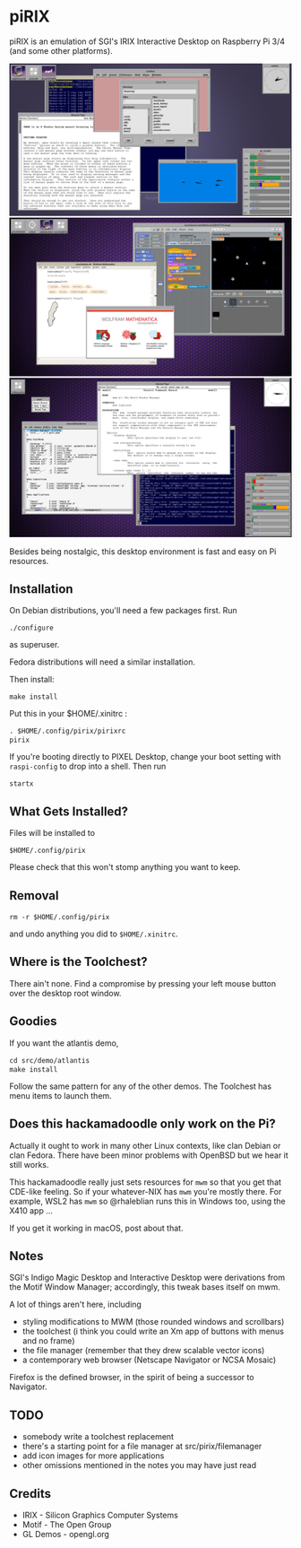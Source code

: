 # piRIX

piRIX is an emulation of SGI's IRIX Interactive Desktop on Raspberry Pi 3/4
(and some other platforms).

![screenshot](etc/screenshot2.png)
![screenshot](etc/screenshot1.png)
![screenshot](etc/screenshot0.png)

Besides being nostalgic, this desktop environment is fast and easy on Pi 
resources.


## Installation

On Debian distributions, you'll need a few packages first. Run

    ./configure

as superuser.

Fedora distributions will need a similar installation.

Then install:

    make install

Put this in your $HOME/.xinitrc :

    . $HOME/.config/pirix/pirixrc
    pirix

If you're booting directly to PIXEL Desktop, change your boot setting
with `raspi-config` to drop into a shell. Then run

    startx


## What Gets Installed?

Files will be installed to

    $HOME/.config/pirix

Please check that this won't stomp anything you want to keep.


## Removal

    rm -r $HOME/.config/pirix

and undo anything you did to `$HOME/.xinitrc`.


## Where is the Toolchest?

There ain't none.
Find a compromise by pressing your left mouse button
over the desktop root window.


## Goodies

If you want the atlantis demo,

    cd src/demo/atlantis
    make install

Follow the same pattern for any of the other demos.
The Toolchest has menu items to launch them.


## Does this hackamadoodle only work on the Pi?

Actually it ought to work in many other Linux contexts, like clan Debian
or clan Fedora.  There have been minor problems with OpenBSD but we hear
it still works.

This hackamadoodle really just sets resources for `mwm` so that you get
that CDE-like feeling.  So if your whatever-NIX has `mwm` you're mostly
there. For example, WSL2 has `mwm` so @rhaleblian runs this in Windows too,
using the X410 app ...

If you get it working in macOS, post about that.


## Notes

SGI's Indigo Magic Desktop and Interactive Desktop were derivations
from the Motif Window Manager; accordingly, this tweak bases itself on mwm.

A lot of things aren't here, including
* styling modifications to MWM (those rounded windows and scrollbars)
* the toolchest (i think you could write an Xm app of buttons with menus
  and no frame)
* the file manager (remember that they drew scalable vector icons)
* a contemporary web browser (Netscape Navigator or NCSA Mosaic)

Firefox is the defined browser, in the spirit of being a successor
to Navigator.


## TODO

* somebody write a toolchest replacement
* there's a starting point for a file manager at src/pirix/filemanager
* add icon images for more applications
* other omissions mentioned in the notes you may have just read


## Credits

* IRIX - Silicon Graphics Computer Systems
* Motif - The Open Group
* GL Demos - opengl.org
